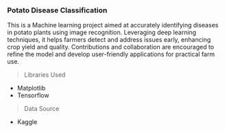 ### Potato Disease Classification

This is a Machine learning project aimed at accurately identifying diseases in potato plants using image recognition. Leveraging deep learning techniques, it helps farmers detect and address issues early, enhancing crop yield and quality. Contributions and collaboration are encouraged to refine the model and develop user-friendly applications for practical farm use.

> Libraries Used
- Matplotlib
- Tensorflow

> Data Source
- Kaggle
